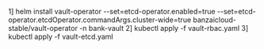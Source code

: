 1] helm install vault-operator --set=etcd-operator.enabled=true --set=etcd-operator.etcdOperator.commandArgs.cluster-wide=true banzaicloud-stable/vault-operator -n bank-vault
2] kubectl apply -f vault-rbac.yaml
3] kubectl apply -f vault-etcd.yaml



